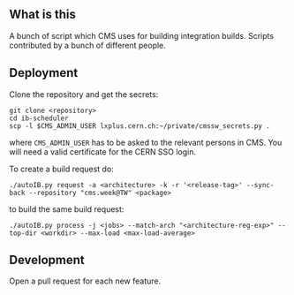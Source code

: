 ## What is this

A bunch of script which CMS uses for building integration builds. Scripts
contributed by a bunch of different people.

## Deployment

Clone the repository and get the secrets:

    git clone <repository>
    cd ib-scheduler
    scp -l $CMS_ADMIN_USER lxplus.cern.ch:~/private/cmssw_secrets.py .

where `CMS_ADMIN_USER` has to be asked to the relevant persons in CMS. You will
need a valid certificate for the CERN SSO login.

To create a build request do:

    ./autoIB.py request -a <architecture> -k -r '<release-tag>' --sync-back --repository "cms.week@TW" <package>

to build the same build request:

    ./autoIB.py process -j <jobs> --match-arch "<architecture-reg-exp>" --top-dir <workdir> --max-load <max-load-average>

## Development

Open a pull request for each new feature.
